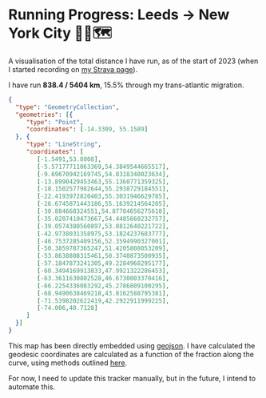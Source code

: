 # Running Progress: Leeds -> New York City 🏃‍♂🗺
A visualisation of the total distance I have run, as of the start of 2023 (when I started recording on [my Strava page](https://www.strava.com/athletes/53847048)).

I have run **838.4 / 5404 km**, 15.5% through my trans-atlantic migration. 

```geojson
{
  "type": "GeometryCollection",
  "geometries": [{
     "type": "Point",
     "coordinates": [-14.3309, 55.1589]
  }, {
     "type": "LineString",
     "coordinates": [
        [-1.5491,53.8008],
        [-5.57177711063369,54.3849544665517],
        [-9.69670942169745,54.8318348023634],
        [-13.8990429453463,55.1360771359325],
        [-18.1502577982644,55.2938729184551],
        [-22.4193972820403,55.3031946629785],
        [-26.6745871443186,55.1639214564205],
        [-30.884668324551,54.87784656275610],
        [-35.0207410473667,54.4485660232757],
        [-39.0574380560897,53.8812640221722],
        [-42.9738031358975,53.1824237683777],
        [-46.7537285409156,52.3594990327001],
        [-50.3859787365247,51.4205808053209],
        [-53.8638808315461,50.3740873500935],
        [-57.1847873241305,49.2284968295177],
        [-60.3494169913833,47.9921322286453],
        [-63.3611630802528,46.6730003370416],
        [-66.2254336083292,45.2786809100295],
        [-68.9490638469218,43.8162588795381],
        [-71.5398202622419,42.2922911999225],
        [-74.006,40.7128]
     ]
  }]
}
```

This map has been directly embedded using [geojson](https://datatracker.ietf.org/doc/html/rfc7946).
I have calculated the geodesic coordinates are calculated as a function of the fraction along the curve, using methods outlined [here](http://www.movable-type.co.uk/scripts/latlong.html).

For now, I need to update this tracker manually, but in the future, I intend to automate this. 
